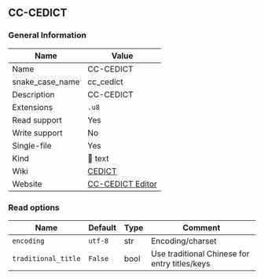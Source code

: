 
## CC-CEDICT ##

### General Information ###
Name | Value
---- | -------
Name | CC-CEDICT
snake_case_name | cc_cedict
Description | CC-CEDICT
Extensions | `.u8`
Read support | Yes
Write support | No
Single-file | Yes
Kind | 📝 text
Wiki | [CEDICT](https://en.wikipedia.org/wiki/CEDICT)
Website | [CC-CEDICT Editor](https://cc-cedict.org/editor/editor.php)


### Read options ###
Name | Default | Type | Comment
---- | ------- | ---- | -------
`encoding` | `utf-8` | str | Encoding/charset
`traditional_title` | `False` | bool | Use traditional Chinese for entry titles/keys



